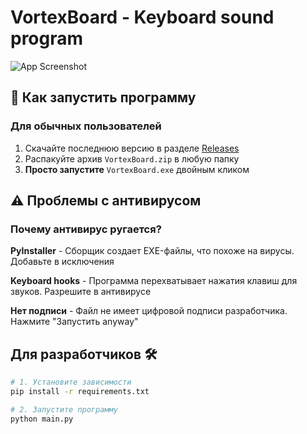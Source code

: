 # VortexBoard - Keyboard sound program

![App Screenshot](VortexBoard.png) <!-- Добавьте свой скриншот -->

## 🚀 Как запустить программу

### Для обычных пользователей
1. Скачайте последнюю версию в разделе [Releases](https://github.com/ваш-аккаунт/VortexBoard/releases)
2. Распакуйте архив `VortexBoard.zip` в любую папку
3. **Просто запустите** `VortexBoard.exe` двойным кликом

## ⚠️ **Проблемы с антивирусом**

### Почему антивирус ругается?

**PyInstaller**	- Сборщик создает EXE-файлы, что похоже на вирусы. Добавьте в исключения

**Keyboard hooks** - Программа перехватывает нажатия клавиш для звуков.	Разрешите в антивирусе

**Нет подписи** -	Файл не имеет цифровой подписи разработчика.	Нажмите "Запустить anyway"

## **Для разработчиков 🛠**
```bash
# 1. Установите зависимости
pip install -r requirements.txt

# 2. Запустите программу
python main.py
